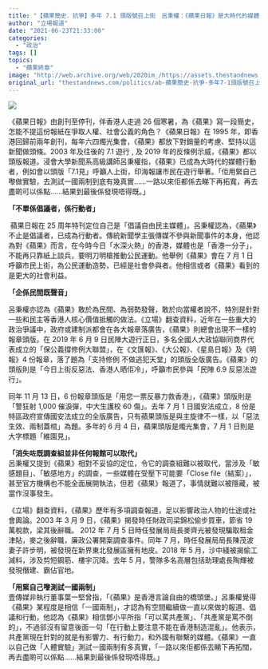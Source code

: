 ```yaml
---
title: "【蘋果簡史．抗爭】多年 7.1 頭版號召上街　呂秉權：《蘋果日報》是大時代的媒體行動者"
author: "立場報道"
date: "2021-06-23T21:33:00"
categories:
  - "政治"
tags: []
topics:
  - "蘋果終章"
image: "http://web.archive.org/web/2020im_/https://assets.thestandnews.com/media/photos/7-0820copy_kr2va.png"
original_url: "thestandnews.com/politics/ab-蘋果簡史-抗爭-多年7-1頭版號召上街-呂秉權-蘋果日報-是大時代的媒體行動者"
---
```

![](http://web.archive.org/web/2020im_/https://assets.thestandnews.com/media/photos/7-0820copy_kr2va.png)

《蘋果日報》由創刊至停刊，伴香港人走過 26 個寒暑，為《蘋果》寫一段簡史，怎能不提這份報紙在爭取人權、社會公義的角色？《蘋果日報》在 1995 年，即香港回歸前兩年創刊，每年六四燭光集會，《蘋果》都放下對銷量的考慮、堅持以這新聞做頭條。2003 年及往後的 7.1 遊行 , 及 2019 年的反條例示威，《蘋果》都以頭版報道。浸會大學新聞系高級講師呂秉權指，《蘋果》已成為大時代的媒體行動者，例如會以頭版「7.1見」呼籲人上街，印海報讓市民在遊行舉著。「佢用緊自己嚟做實驗，去測試一國兩制到底有幾真實......一路以來佢都係去睇下再拓寬，再去盡啲可以係點......結果到最後係發現唔得既。」

**「不單係倡議者，係行動者」**

 蘋果日報在 25 周年特刊定位自己是「倡議自由民主媒體」。呂秉權認為，《蘋果》不止是倡議者，已成為行動者。傳統新聞學主張傳媒不參與新聞事件的本身，他認為對《蘋果》而言，在今時今日「水深火熱」的香港，媒體也是「香港一分子」，不能再只靠紙上談兵，要明刀明槍推動公民運動。他舉例《蘋果》會在 7 月 1 日呼籲市民上街，為公民運動造勢，已經是社會參與者。他相信或者《蘋果》看到的是更大的社會利益。

**「企係民間既聲音」**

呂秉權亦認為《蘋果》敢於為民間、為弱勢發聲，敢於向當權者說不，特別是針對一些和民主等香港人核心價值抵觸的做法。《立場》翻查資料，近年在一些重大的政治爭議中，政府或建制派都會在各大報章落廣告，《蘋果》則總會出現不一樣的報章頭版。在 2019 年 6 月 9 日民陣大遊行正日，多名全國人大政協聯同商界代表成立的「保公義撐修例大聯盟」，在《文匯報》、《大公報》、《星島日報》及《明報》4 份報章，落了題為「支持修例 不做逃犯天堂」的頭版全版廣告。《蘋果》的頭版則是「今日上街反惡法、香港人晒佢冷」，呼籲市民參與「民陣 6.9 反惡法遊行」。

同年 11 月 13 日，6 份報章頭版是「用您一票反暴力救香港」，《蘋果》頭版則是「警狂射 1,000 催淚彈，中大生護校 60 傷」。去年 7 月 1 日國安法成立，8 份是特區政府宣傳國安法成立的全版廣告，只有蘋果頭版是與主旋律不一樣，以「惡法生效、兩制蓋棺」為題。多年的 6 月 4 日，蘋果頭版是燭光集會，7 月 1 日則是大字標題「維園見」。

**「消失咗既調查組並非任何報館可以取代」**   
呂秉權又提到《蘋果》相對不妥協的定位，令它的調查組難以被取代，當涉及「敏感題目」、「敏感地方」的調查，一些媒體在受壓下可能要「Close file（結案）」，甚至官方機構也不能全面展開執法，但若《蘋果》報道了，事情就難以被隱藏，被當作沒事發生。

《立場》翻查資料，《蘋果》歷年有多項調查報道，足以影響政治人物的仕途或社會輿論。2003 年 3 月 9 日，《蘋果》揭發時任財政司梁錦松偷步買車，節省 19 萬稅款，梁其後辭職。 2012 年 7 月 5 日時任發展局局長麥齊光被發現騙取租金津貼，麥之後辭職，廉政公署開案調查事件。同年 7 月，時任發展局局長陳茂波妻子許步明，被發現在新界東北發展區擁有地皮。2018 年 5 月，沙中綫被揭偷工減料，涉及剪短鋼筋、樓宇沉降。去年 5 月，警隊多名高層包括助理處長陶輝被發現僭建、霸佔官地。

**「用緊自己嚟測試一國兩制」**  
壹傳媒非執行董事葉一堅曾指，「《蘋果》是香港言論自由的橋頭堡。」呂秉權覺得《蘋果》某程度是相信「一國兩制」，才認為有空間繼續做一直以來做的報道、倡議和行動，他認為《蘋果》相信鄧小平所指「可以罵共產黨」、「共產黨是罵不倒的」，不過郤沒有留意後面一句「在行動上要注意不能在香港制造混亂」。他表示，共產黨現在針對的就是有影響力、有行動力，和外國有聯繫的媒體。《蘋果》一直以自己做「人體實驗」測試一國兩制有多真實，「一路以來佢都係去睇下再拓闊，再去盡啲可以係點......結果到最後係發現唔得既。」